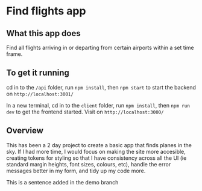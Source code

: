 # Find flights app

## What this app does

Find all flights arriving in or departing from certain airports within a set time frame.

## To get it running

cd in to the `/api` folder, run `npm install`, then `npm start` to start the backend on `http://localhost:3001/`

In a new terminal, cd in to the `client` folder, run `npm install`, then `npm run dev` to get the frontend started. Visit on `http://localhost:3000/`

## Overview

This has been a 2 day project to create a basic app that finds planes in the sky. If I had more time, I would focus on making the site more accesible, creating tokens for styling so that I have consistency across all the UI (ie standard margin heights, font sizes, colours, etc), handle the error messages better in my form, and tidy up my code more.

This is a sentence added in the demo branch